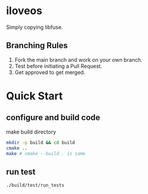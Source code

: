 # iloveos

Simply copying libfuse.


## Branching Rules

1. Fork the main branch and work on your own branch.
2. Test before initiating a Pull Request.
3. Get approved to get merged.

# Quick Start

## configure and build code
make build directory 
```bash
mkdir -p build && cd build
cmake ..
make # cmake --build . is same
```

## run test
```bash
./build/test/run_tests
```

